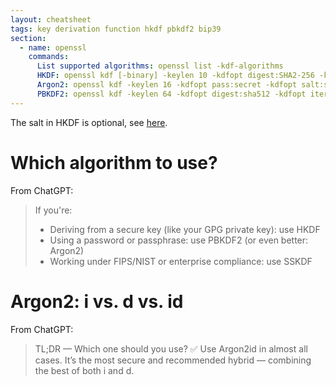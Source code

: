 ```yaml
---
layout: cheatsheet
tags: key derivation function hkdf pbkdf2 bip39
section:
  - name: openssl
    commands:
      List supported algorithms: openssl list -kdf-algorithms
      HKDF: openssl kdf [-binary] -keylen 10 -kdfopt digest:SHA2-256 -kdfopt key:secret [-kdfopt salt:salt] -kdfopt info:label HKDF
      Argon2: openssl kdf -keylen 16 -kdfopt pass:secret -kdfopt salt:saltsalt -kdfopt iter:2048 -kdfopt memcost:8 Argon2id
      PBKDF2: openssl kdf -keylen 64 -kdfopt digest:sha512 -kdfopt iter:2048 -kdfopt pass:'abandon abandon abandon abandon abandon abandon abandon abandon abandon abandon abandon about' -kdfopt salt:'mnemonicMYPASSPHRASE' pbkdf2
---
```


The salt in HKDF is optional, see [here](https://crypto.stackexchange.com/questions/97975/applications-in-which-you-should-shouldnt-use-a-salt-with-hkdf).

# Which algorithm to use?

From ChatGPT:

> If you're:
> - Deriving from a secure key (like your GPG private key): use HKDF
> - Using a password or passphrase: use PBKDF2 (or even better: Argon2)
> - Working under FIPS/NIST or enterprise compliance: use SSKDF

# Argon2: i vs. d vs. id

From ChatGPT:

> TL;DR — Which one should you use?
> ✅ Use Argon2id in almost all cases.
> It’s the most secure and recommended hybrid — combining the best of both i and d.
